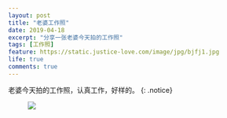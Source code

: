 ```yaml
---
layout: post
title: "老婆工作照"
date: 2019-04-18
excerpt: "分享一张老婆今天拍的工作照"
tags: [工作照]
feature: https://static.justice-love.com/image/jpg/bjfj1.jpg
life: true
comments: true
---
```

老婆今天拍的工作照，认真工作，好样的。
{: .notice}
<figure>
    <img src="{{ site.staticUrl }}/image/jpeg/laopogongzuozhao.jpeg?imageMogr2/auto-orient" />
</figure>
